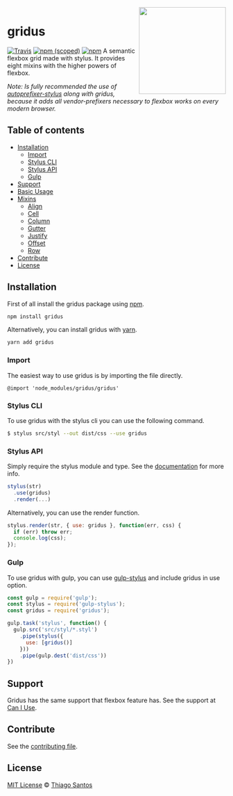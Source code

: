 <img src="https://cdn.rawgit.com/thiamsantos/gridus/master/logo-gridus.svg" height="200" align="right">

# gridus
[![Travis](https://img.shields.io/travis/thiamsantos/gridus.svg)](https://travis-ci.org/thiamsantos/gridus)
[![npm (scoped)](https://img.shields.io/npm/v/gridus.svg)](https://www.npmjs.com/package/gridus)
[![npm](https://img.shields.io/npm/l/gridus.svg)](LICENSE.md)
A semantic flexbox grid made with stylus. It provides eight mixins with the higher powers of flexbox.

*Note: Is fully recommended the use of [autoprefixer-stylus](https://github.com/jescalan/autoprefixer-stylus) along with gridus, because it adds all vendor-prefixers necessary to flexbox works on every modern browser.*

## Table of contents
- [Installation](#installation)
  - [Import](#import)
  - [Stylus CLI](#stylus-cli)
  - [Stylus API](#stylus-api)
  - [Gulp](#gulp)
- [Support](#support)
- [Basic Usage](#basic-usage)
- [Mixins](#mixins)
  - [Align](#align)
  - [Cell](#cell)
  - [Column](#column)
  - [Gutter](#gutter)
  - [Justify](#justify)
  - [Offset](#offset)
  - [Row](#row)
- [Contribute](#contribute)
- [License](#license)

## Installation
First of all install the gridus package using [npm](https://www.npmjs.com/).
```bash
npm install gridus
```
Alternatively, you can install gridus with [yarn](https://yarnpkg.com/).
```bash
yarn add gridus
```

### Import
The easiest way to use gridus is by importing the file directly.
```stylus
@import 'node_modules/gridus/gridus'
```

### Stylus CLI
To use gridus with the stylus cli you can use the following command.
```bash
$ stylus src/styl --out dist/css --use gridus
```

### Stylus API
Simply require the stylus module and type.
See the [documentation](http://stylus-lang.com/docs/js.html) for more info.
```javascript
stylus(str)
  .use(gridus)
  .render(...)
```

Alternatively, you can use the render function.
```javascript
stylus.render(str, { use: gridus }, function(err, css) {
  if (err) throw err;
  console.log(css);
});
```

### Gulp
To use gridus with gulp, you can use [gulp-stylus](https://www.npmjs.org/package/gulp-stylus) and include gridus in use option.
``` javascript
const gulp = require('gulp');
const stylus = require('gulp-stylus');
const gridus = require('gridus');

gulp.task('stylus', function() {
  gulp.src('src/styl/*.styl')
    .pipe(stylus({
      use: [gridus()]
    }))
    .pipe(gulp.dest('dist/css'))
})
```

## Support
Gridus has the same support that flexbox feature has.
See the support at [Can I Use](http://caniuse.com/#feat=flexbox).

## Contribute
See the [contributing file](CONTRIBUTING.md).

## License

[MIT License](LICENSE.md) &copy; [Thiago Santos](https://github.com/thiamsantos)
